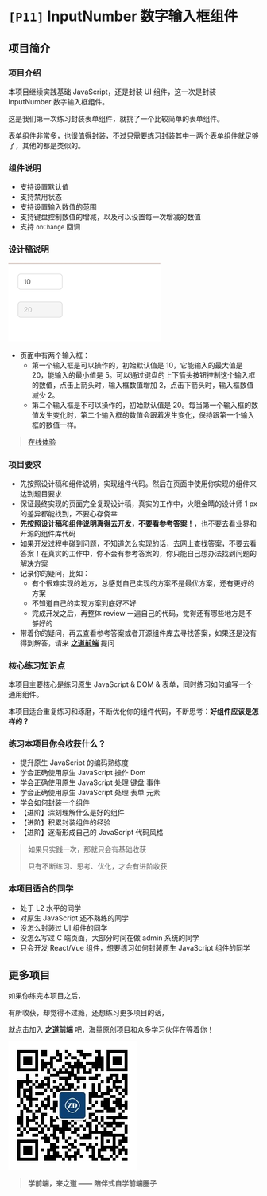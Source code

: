 # `[P11]` InputNumber 数字输入框组件

## 项目简介

### 项目介绍

本项目继续实践基础 JavaScript，还是封装 UI 组件，这一次是封装 InputNumber 数字输入框组件。

这是我们第一次练习封装表单组件，就挑了一个比较简单的表单组件。

表单组件非常多，也很值得封装，不过只需要练习封装其中一两个表单组件就足够了，其他的都是类似的。



### 组件说明

- 支持设置默认值
- 支持禁用状态
- 支持设置输入数值的范围
- 支持键盘控制数值的增减，以及可以设置每一次增减的数值
- 支持 `onChange` 回调



### 设计稿说明

![设计稿](./s1/design/design_inputnumber1.png)

- 页面中有两个输入框：
  - 第一个输入框是可以操作的，初始默认值是 10，它能输入的最大值是 20，能输入的最小值是 5。可以通过键盘的上下箭头按钮控制这个输入框的数值，点击上箭头时，输入框数值增加 2，点击下箭头时，输入框数值减少 2。
  - 第二个输入框是不可以操作的，初始默认值是 20。每当第一个输入框的数值发生变化时，第二个输入框的数值会跟着发生变化，保持跟第一个输入框的数值一样。


> [在线体验](https://zhidaofe.github.io/P11-inputnumber-component/s1/index.html)



### 项目要求

- 先按照设计稿和组件说明，实现组件代码。然后在页面中使用你实现的组件来达到题目要求
- 保证最终实现的页面完全复现设计稿，真实的工作中，火眼金睛的设计师 1 px 的差异都能找到，不要心存侥幸
- **先按照设计稿和组件说明真得去开发，不要看参考答案！**，也不要去看业界和开源的组件库代码
- 如果开发过程中碰到问题，不知道怎么实现的话，去网上查找答案，不要去看答案！在真实的工作中，你不会有参考答案的，你只能自己想办法找到问题的解决方案
- 记录你的疑问，比如：
  - 有个很难实现的地方，总感觉自己实现的方案不是最优方案，还有更好的方案
  - 不知道自己的实现方案到底好不好
  - 完成开发之后，再整体 review 一遍自己的代码，觉得还有哪些地方是不够好的
- 带着你的疑问，再去查看参考答案或者开源组件库去寻找答案，如果还是没有得到解答，请来 [**之道前端**](https://kcnrozgf41zs.feishu.cn/wiki/PBj0w5rjUiEWVgktZE0caKOunNc) 提问



### 核心练习知识点

本项目主要核心是练习原生 JavaScript & DOM & 表单，同时练习如何编写一个通用组件。

本项目适合重复练习和琢磨，不断优化你的组件代码，不断思考：**好组件应该是怎样的？**



### 练习本项目你会收获什么？

- 提升原生 JavaScript 的编码熟练度
- 学会正确使用原生 JavaScript 操作 Dom
- 学会正确使用原生 JavaScript 处理 键盘 事件
- 学会正确使用原生 JavaScript 处理 表单 元素
- 学会如何封装一个组件
- 【进阶】深刻理解什么是好的组件
- 【进阶】积累封装组件的经验
- 【进阶】逐渐形成自己的 JavaScript 代码风格

> 如果只实践一次，那就只会有基础收获
>
> 只有不断练习、思考、优化，才会有进阶收获



### 本项目适合的同学

- 处于 L2 水平的同学
- 对原生 JavaScript 还不熟练的同学
- 没怎么封装过 UI 组件的同学
- 没怎么写过 C 端页面，大部分时间在做 admin 系统的同学
- 只会开发 React/Vue 组件，想要练习如何封装原生 JavaScript 组件的同学



## 更多项目

如果你练完本项目之后，

有所收获，却觉得不过瘾，还想练习更多项目的话，

就点击加入 [**之道前端**](https://kcnrozgf41zs.feishu.cn/wiki/PBj0w5rjUiEWVgktZE0caKOunNc) 吧，海量原创项目和众多学习伙伴在等着你！

![公众号二维码](./res/qrcode.jpg)

> **学前端，来之道 —— 陪伴式自学前端圈子**

